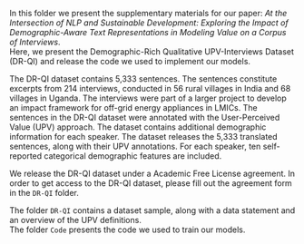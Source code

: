 In this folder we present the supplementary materials for our paper: *At the Intersection of NLP and Sustainable Development: Exploring the Impact of Demographic-Aware Text Representations in Modeling Value on a Corpus of Interviews*.  
Here, we present the Demographic-Rich Qualitative UPV-Interviews Dataset (DR-QI) and release the code we used to implement our models. 

The DR-QI dataset contains 5,333 sentences. The sentences  constitute  excerpts  from  214  interviews,  conducted in 56 rural villages in India and 68 villages in Uganda. The interviews were part of a larger project to develop an impact framework for off-grid energy appliances in LMICs. The sentences in the DR-QI dataset were annotated with the User-Perceived Value (UPV) approach. The dataset contains additional demographic information for each speaker. The dataset releases the 5,333 translated sentences, along with their UPV annotations. For each speaker, ten self-reported categorical demographic features are included.

We release the DR-QI dataset under a Academic Free License agreement. In order to get access to the DR-QI dataset, please fill out the agreement form in the `DR-QI` folder.

The folder `DR-QI` contains a dataset sample, along with a data statement and an overview of the UPV definitions.  
The folder `Code` presents the code we used to train our models. 
